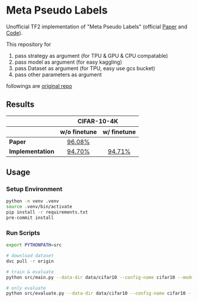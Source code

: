 # Meta Pseudo Labels
Unofficial TF2 implementation of "Meta Pseudo Labels" (official [Paper](https://arxiv.org/abs/2003.10580) and [Code](https://github.com/google-research/google-research/tree/master/meta_pseudo_labels)).

This repository for
1. pass strategy as argument  (for TPU & GPU & CPU compatable)
2. pass model    as argument  (for easy kaggling)
3. pass Dataset  as argument  (for TPU, easy use gcs bucket)
4. pass other parameters as argument

followings are [original repo](https://github.com/retoschiegg/meta-pseudo-labels)

## Results

<table>
    <thead>
        <tr>
            <th></th>
            <th colspan=2>CIFAR-10-4K</th>
        </tr>
        <tr>
            <th></th>
            <th>w/o finetune</th>
            <th>w/ finetune</th>
        </tr>
    </thead>
    <tbody>
        <tr>
            <td><b>Paper</b></td>
            <td align=center><a href="https://tensorboard.dev/experiment/i6sjrvdVQcanGLca8FV3LQ/#scalars" target="_blank">96.08%</a></td>
            <td align=center></td>
        </tr>
        <tr>
            <td><b>Implementation</b></td>
            <td align=center><a href="https://tensorboard.dev/experiment/5c8iVvpbSGS3MNBT21YlFA/#scalars" target="_blank">94.70%</a></td>
            <td align=center><a href="https://tensorboard.dev/experiment/19KuM2iORpSBLDoOqIbvvA/#scalars" target="_blank">94.71%</a></td>
        </tr>
    </tbody>
</table>


## Usage

### Setup Environment
```bash
python -m venv .venv
source .venv/bin/activate
pip install -r requirements.txt
pre-commit install
```

### Run Scripts
```bash
export PYTHONPATH=src

# download dataset
dvc pull -r origin

# train & evaluate
python src/main.py --data-dir data/cifar10 --config-name cifar10 --model-dir workdir/training --mpl-epochs 10000 --mpl-batch-size 64 --finetune-epochs 1000 --finetune-batch-size 512

# only evaluate
python src/evaluate.py --data-dir data/cifar10 --config-name cifar10 --saved-model-dir [workdir/training/finetune/model, saved_models/mpl, saved_models/finetune]
```

